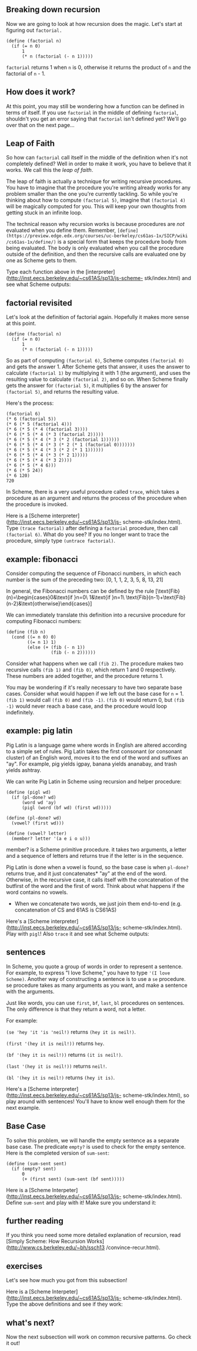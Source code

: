 ## Breaking down recursion

Now we are going to look at how recursion does the magic. Let's start at
figuring out `factorial.`

    
    (define (factorial n)
      (if (= n 0)
          1
          (* n (factorial (- n 1)))))

`factorial` returns 1 when `n` is 0, otherwise it returns the product of `n`
and the factorial of `n` - 1.

## How does it work?

At this point, you may still be wondering how a function can be defined in
terms of itself. If you use `factorial` in the middle of defining `factorial`,
shouldn't you get an error saying that `factorial` isn't defined yet? We'll go
over that on the next page...

## Leap of Faith

So how can `factorial` call itself in the middle of the definition when it's
not completely defined? Well in order to make it work, you have to believe
that it works. We call this the _leap of faith_.

The leap of faith is actually a technique for writing recursive procedures.
You have to imagine that the procedure you're writing already works for any
problem smaller than the one you're currently tackling. So while you're
thinking about how to compute `(factorial 5)`, imagine that `(factorial 4)`
will be magically computed for you. This will keep your own thoughts from
getting stuck in an infinite loop.

The technical reason why recursion works is because procedures are _not_
evaluated when you define them. Remember,
`[define](https://preview.edge.edx.org/courses/uc-berkeley/cs61as-1x/SICP/wiki
/cs61as-1x/define/)` is a special form that keeps the procedure body from
being evaluated. The body is only evaluated when you call the procedure
outside of the definition, and then the recursive calls are evaluated one by
one as Scheme gets to them.

Type each function above in the
[interpreter](http://inst.eecs.berkeley.edu/~cs61AS/sp13/js-scheme-
stk/index.html) and see what Scheme outputs:

## factorial revisited

Let's look at the definition of factorial again. Hopefully it makes more sense
at this point.

    (define (factorial n)
      (if (= n 0)
          1
          (* n (factorial (- n 1)))))

So as part of computing `(factorial 6)`, Scheme computes `(factorial 0)` and
gets the answer 1. After Scheme gets that answer, it uses the answer to
calculate `(factorial 1)` by multiplying it with 1 (the argument), and uses
the resulting value to calculate `(factorial 2)`, and so on. When Scheme
finally gets the answer for `(factorial 5)`, it multiplies 6 by the answer for
`(factorial 5)`, and returns the resulting value.

Here's the process:

    
    (factorial 6)
    (* 6 (factorial 5))
    (* 6 (* 5 (factorial 4)))
    (* 6 (* 5 (* 4 (factorial 3))))
    (* 6 (* 5 (* 4 (* 3 (factorial 2)))))
    (* 6 (* 5 (* 4 (* 3 (* 2 (factorial 1))))))
    (* 6 (* 5 (* 4 (* 3 (* 2 (* 1 (factorial 0)))))))
    (* 6 (* 5 (* 4 (* 3 (* 2 (* 1 1))))))
    (* 6 (* 5 (* 4 (* 3 (* 2 1)))))
    (* 6 (* 5 (* 4 (* 3 2))))
    (* 6 (* 5 (* 4 6)))
    (* 6 (* 5 24))
    (* 6 120)
    720
    

In Scheme, there is a very useful procedure called `trace`, which takes a
procedure as an argument and returns the process of the procedure when the
procedure is invoked.

Here is a [Scheme interpreter](http://inst.eecs.berkeley.edu/~cs61AS/sp13/js-
scheme-stk/index.html). Type `(trace factorial)` after defining a `factorial`
procedure, then call `(factorial 6)`. What do you see? If you no longer want
to trace the procedure, simply type `(untrace factorial)`.

## example: fibonacci

Consider computing the sequence of Fibonacci numbers, in which each number is
the sum of the preceding two: \[0, 1, 1, 2, 3, 5, 8, 13, 21\]

In general, the Fibonacci numbers can be defined by the rule
\[\text{Fib}(n)=\begin{cases}0&\text{if }n=0\\ 1&\text{if }n=1\\
\text{Fib}(n-1)+\text{Fib}(n-2)&\text{otherwise}\end{cases}\]

We can immediately translate this definition into a recursive procedure for
computing Fibonacci numbers:

    
    (define (fib n)
      (cond ((= n 0) 0)
            ((= n 1) 1)
            (else (+ (fib (- n 1))
                     (fib (- n 2))))))

Consider what happens when we call `(fib 2)`. The procedure makes two
recursive calls `(fib 1)` and `(fib 0)`, which return 1 and 0 respectively.
These numbers are added together, and the procedure returns 1.

You may be wondering if it's really necessary to have two separate base cases.
Consider what would happen if we left out the base case for `n` = 1. `(fib 1)`
would call `(fib 0)` and `(fib -1)`. `(fib 0)` would return 0, but `(fib -1)`
would never reach a base case, and the procedure would loop indefinitely.

## example: pig latin

Pig Latin is a language game where words in English are altered according to a
simple set of rules. Pig Latin takes the first consonant (or consonant
cluster) of an English word, moves it to the end of the word and suffixes an
"ay". For example, pig yields igpay, banana yields ananabay, and trash yields
ashtray.

We can write Pig Latin in Scheme using recursion and helper procedure:

    (define (pigl wd)
      (if (pl-done? wd)
          (word wd 'ay)
          (pigl (word (bf wd) (first wd)))))

    (define (pl-done? wd)
      (vowel? (first wd)))

    (define (vowel? letter)
      (member? letter '(a e i o u)))

member? is a Scheme primitive procedure. it takes two arguments, a letter and
a sequence of letters and returns true if the letter is in the sequence.

Pig Latin is done when a vowel is found, so the base case is when `pl-done?`
returns true, and it just concatenates* "ay" at the end of the word.
Otherwise, in the recursive case, it calls itself with the concatenation of
the butfirst of the word and the first of word.  Think about what happens if
the word contains no vowels.

* When we concatenate two words, we just join them end-to-end (e.g. concatenation of CS and 61AS is CS61AS)

Here's a [Scheme interpreter](http://inst.eecs.berkeley.edu/~cs61AS/sp13/js-
scheme-stk/index.html). Play with `pigl`! Also `trace` it and see what Scheme
outputs:

## sentences

In Scheme, you quote a group of words in order to represent a sentence. For
example, to express "I love Scheme," you have to type `'(I love Scheme)`.
Another way of constructing a sentence is to use a `se` procedure. se
procedure takes as many arguments as you want, and make a sentence with the
arguments.

Just like words, you can use `first`, `bf`, `last`, `bl` procedures on
sentences. The only difference is that they return a word, not a letter.

For example:

`(se 'hey 'it 'is 'neil!)` returns `(hey it is neil!)`.

`(first '(hey it is neil!))` returns `hey`.

`(bf '(hey it is neil!))` returns `(it is neil!)`.

`(last '(hey it is neil!))` returns `neil!`.

`(bl '(hey it is neil!)` returns `(hey it is)`.

Here's a [Scheme interpreter](http://inst.eecs.berkeley.edu/~cs61AS/sp13/js-
scheme-stk/index.html), so play around with sentences! You'll have to know
well enough them for the next example.

## Base Case

To solve this problem, we will handle the empty sentence as a separate base
case. The predicate `empty?` is used to check for the empty sentence. Here is
the completed version of `sum-sent`:

    
    (define (sum-sent sent)
      (if (empty? sent)
          0
          (+ (first sent) (sum-sent (bf sent)))))

Here is a [Scheme Interpeter](http://inst.eecs.berkeley.edu/~cs61AS/sp13/js-
scheme-stk/index.html). Define `sum-sent` and play with it! Make sure you
understand it:

## further reading

If you think you need some more detailed explanation of recursion, read
[Simply Scheme: How Recursion Works](http://www.cs.berkeley.edu/~bh/ssch13
/convince-recur.html).

## exercises

Let's see how much you got from this subsection!

Here is a [Scheme Interpeter](http://inst.eecs.berkeley.edu/~cs61AS/sp13/js-
scheme-stk/index.html). Type the above definitions and see if they work:

## what's next?

Now the next subsection will work on common recursive patterns. Go check it
out!

